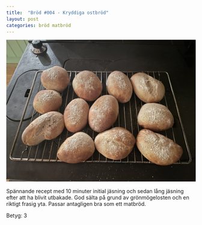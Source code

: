 ```yaml
---
title:  "Bröd #004 - Kryddiga ostbröd"
layout: post
categories: bröd matbröd
---
```


![Kryddiga ostbröd](/images/004-kryddiga-ostbrod.jpeg)

Spännande recept med 10 minuter initial jäsning och sedan lång jäsning efter att ha blivit utbakade. God sälta på grund av grönmögelosten och en riktigt frasig yta. Passar antagligen bra som ett matbröd.

Betyg: 3